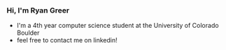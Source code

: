 ### Hi, I'm Ryan Greer
- I'm a 4th year computer science student at the University of Colorado Boulder
- feel free to contact me on linkedin!

<!---
doublergreer/doublergreer is a ✨ special ✨ repository because its `README.md` (this file) appears on your GitHub profile.
You can click the Preview link to take a look at your changes.
--->
